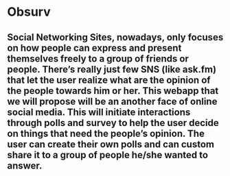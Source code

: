 # Obsurv
## Social Networking Sites, nowadays, only focuses on how people can express and present themselves freely to a group of friends or people. There’s really just few SNS (like ask.fm) that let the user realize what are the opinion of the people towards him or her. This webapp that we will propose will be an another face of online social media. This will initiate interactions through polls and survey to help the user decide on things that need the people’s opinion. The user can create their own polls and can custom share it to a group of people he/she wanted to answer.
